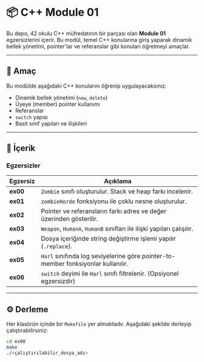 # 📦 C++ Module 01

Bu depo, 42 okulu C++ müfredatının bir parçası olan **Module 01** egzersizlerini içerir. Bu modül, temel C++ konularına giriş yaparak dinamik bellek yönetimi, pointer'lar ve referanslar gibi konuları öğretmeyi amaçlar.

---

## 🎯 Amaç

Bu modülde aşağıdaki C++ konularını öğrenip uygulayacaksınız:

- Dinamik bellek yönetimi (`new`, `delete`)
- Üyeye (member) pointer kullanımı
- Referanslar
- `switch` yapısı
- Basit sınıf yapıları ve ilişkileri

---

## 📁 İçerik

### Egzersizler

| Egzersiz | Açıklama |
|----------|----------|
| **ex00** | `Zombie` sınıfı oluşturulur. Stack ve heap farkı incelenir. |
| **ex01** | `zombieHorde` fonksiyonu ile çoklu nesne oluşturulur. |
| **ex02** | Pointer ve referansların farkı adres ve değer üzerinden gösterilir. |
| **ex03** | `Weapon`, `HumanA`, `HumanB` sınıfları ile ilişki yapıları çalışılır. |
| **ex04** | Dosya içeriğinde string değiştirme işlemi yapılır (`.replace`). |
| **ex05** | `Harl` sınıfında log seviyelerine göre pointer-to-member fonksiyonlar kullanılır. |
| **ex06** | `switch` deyimi ile `Harl` sınıfı filtrelenir. (Opsiyonel egzersizdir) |

---

## ⚙️ Derleme

Her klasörün içinde bir `Makefile` yer almaktadır. Aşağıdaki şekilde derleyip çalıştırabilirsiniz:

```bash
cd ex00
make
./<çalıştırılabilir_dosya_adı>
```
